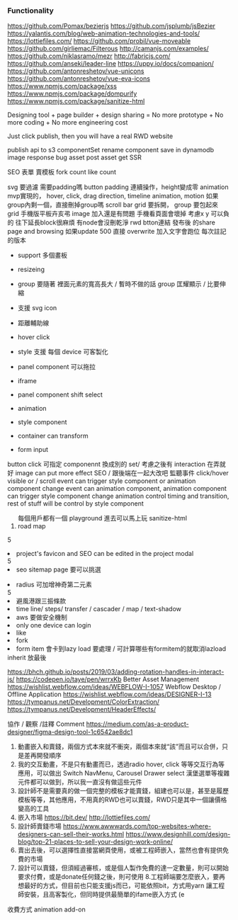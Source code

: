 ### Functionality

https://github.com/Pomax/bezierjs
https://github.com/jsplumb/jsBezier
https://yalantis.com/blog/web-animation-technologies-and-tools/
https://lottiefiles.com/
https://github.com/probil/vue-moveable
https://github.com/girliemac/Filterous
http://camanjs.com/examples/
https://github.com/niklasramo/mezr
http://fabricjs.com/
https://github.com/anseki/leader-line
https://uppy.io/docs/companion/
https://github.com/antonreshetov/vue-unicons
https://github.com/antonreshetov/vue-eva-icons
https://www.npmjs.com/package/xss
https://www.npmjs.com/package/dompurify
https://www.npmjs.com/package/sanitize-html

Designing tool + page builder + design sharing = No more prototype + No more coding + No more engineering cost

Just click publish, then you will have a real RWD website


publish api to s3
componentSet rename
component save in dynamodb
image response bug
asset post 
asset get
SSR


SEO
表單
賣模板
fork count
like count


svg 要過濾
需要padding嗎
button padding 連續操作，height變成零
animation mvp實現的， hover, click, drag direction, timeline animation, motion
如果group內剩一個，直接刪掉group嗎
scroll bar
grid 要拆開，
group 要包起來
grid 手機版平板卉亥弔
image 加入還是有問題
手機看頁面會壞掉
考慮x y 可以負的
往下延長block很麻煩
有node會沒刪乾淨
rwd
btton連結
發布後 的share page and browsing
如果update 500 直接 overwrite
加入文字會跑位
每次註記的版本
  
- support 多個畫板  
- resizeing
- group 要隨著 裡面元素的寬高長大 / 暫時不做的話 group 匡耀顯示 / 比要伸縮
- 支援 svg icon
- 距離輔助線
- hover click
- style 支援 每個 device 可客製化
- panel component 可以拖拉

- iframe
- panel component shift select
- animation
- style component
- container can transform
- form input

button click 可指定 componennt 換成別的 set/ 考慮之後有 interaction 在弄就好
image can put more effect
SEO / 跟後端在一起大改吧
監聽事件 click/hover visible or / scroll
event can trigger style component or animation component change
event can animation component, animation component can trigger style component change
animation control timing and transition, rest of stuff will be control by style component

<ol>
每個用戶都有一個 playground 進去可以馬上玩
sanitize-html
<li>road map</li>
</ol>

5<li>project's favicon and SEO can be edited in the project modal</li>
5<li>seo sitemap page 要可以挑選</li>

<li>radius 可加增神奇第二元素</li>
5<li>避風港跟三振條款</li>
<li>time line/ steps/ transfer / cascader / map / text-shadow</li>
<li>aws 要做安全機制</li>
<li>only one device can login</li>
<li>like</li>
<li>fork</li>
<li>form item 會卡到lazy load 要處理 / 可計算哪些有formitem的就取消lazload</li>
inherit 放最後

https://bhch.github.io/posts/2019/03/adding-rotation-handles-in-interact-js/
https://codepen.io/taye/pen/wrrxKb
Better Asset Management https://wishlist.webflow.com/ideas/WEBFLOW-I-1057
Webflow Desktop / Offline Application https://wishlist.webflow.com/ideas/DESIGNER-I-13
https://tympanus.net/Development/ColorExtraction/
https://tympanus.net/Development/HeaderEffects/

協作 / 觀察 /註釋 Comment
https://medium.com/as-a-product-designer/figma-design-tool-1c6542ae8dc1



1. 動畫嵌入和賣錢，兩個方式本來就不衝突，兩個本來就“該”而且可以合併，只是差再開發順序
2. 我的交互動畫，不是只有動畫而已，透過radio hover, click 等等交互行為等應用，可以做出 Switch NavMenu, Carousel Drawer select 漢堡選單等複雜元件都可以做到，所以我一直沒有做這些元件
3. 設計師不是需要真的做一個完整的模板才能賣錢，組建也可以是，甚至是履歷模板等等，其他應用，不用真的RWD也可以賣錢，RWD只是其中一個讓價格變高的工具
4. 嵌入市場 https://bit.dev/  http://lottiefiles.com/
5. 設計師賣錢市場
https://www.awwwards.com/top-websites-where-designers-can-sell-their-works.html
https://www.designhill.com/design-blog/top-21-places-to-sell-your-design-work-online/
6. 賣出去後，可以選擇性直接當網頁使用，或被工程師嵌入，當然也會有提供免費的市場
7. 設計可以賣錢，但須經過審核，或是個人製作免費的達一定數量，則可以開始要求付費，或是donate任何錢之後，則可使用
8.工程師端要怎麼嵌入，要再想最好的方式，但目前也只能支援js而已，可能依照bit，方式用yarn 讓工程師安裝，且高客製化，但同時提供最簡單的ifame嵌入方式 (e


收費方式 animation add-on
